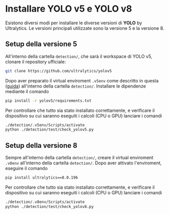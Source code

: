 # Installare YOLO v5 e YOLO v8

Esistono diversi modi per installare le diverse versioni di **YOLO** by Ultralytics. Le versioni principali utilizzate sono la versione 5 e la versione 8.


## Setup della versione 5

All'interno della cartella `detection/`, che sarà il workspace di YOLO v5, clonare il repository ufficiale:
```sh
git clone https://github.com/ultralytics/yolov5
```
Dopo aver preparato il virtual enviroment `.v5env` come descritto in questa ([guida](./CUDA%20on%20Windows.md)) all'interno della cartella `detection/`.
Installare le dipendenze mediante il comando
```sh
pip install -r yolov5/requirements.txt
```

Per controllare che tutto sia stato installato correttamente, e verificare il dispositivo su cui saranno eseguiti i calcoli (CPU o GPU) lanciare i comandi
```sh
./detection/.v5env/Scripts/activate
python ./detection/test/check_yolov5.py
```



## Setup della versione 8

Sempre all'interno della cartella `detection/`, creare il virtual enviroment `.v8env` all'interno della cartella `detection/`.
Dopo aver attivato l'enviroment, eseguire il comando
```sh
pip install ultralytics==8.0.196
```

Per controllare che tutto sia stato installato correttamente, e verificare il dispositivo su cui saranno eseguiti i calcoli (CPU o GPU) lanciare i comandi
```sh
./detection/.v8env/Scripts/activate
python ./detection/test/check_yolov8.py
```

